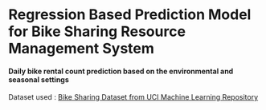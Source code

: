 # Regression Based Prediction Model for Bike Sharing Resource Management System
#### Daily bike rental count prediction based on the environmental and seasonal settings
Dataset used : [Bike Sharing Dataset from UCI Machine Learning Repository](https://archive.ics.uci.edu/ml/datasets/Bike+Sharing+Dataset)
